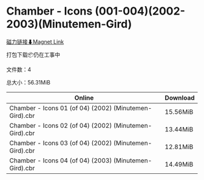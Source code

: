 # Chamber - Icons (001-004)(2002-2003)(Minutemen-Gird)

[磁力链接⬇Magnet Link](magnet:?xt=urn:btih:b196cbb99bc11a08f8d25a78bda8dc804219376a&dn=Chamber%20-%20Icons%20%28001-004%29%282002-2003%29%28Minutemen-Gird%29)

打包下载📦仍在工事中

文件数：4

总大小：56.31MiB

Online | Download
--- | ---
Chamber - Icons 01 (of 04) (2002) (Minutemen-Gird).cbr | 15.56MiB
Chamber - Icons 02 (of 04) (2002) (Minutemen-Gird).cbr | 13.44MiB
Chamber - Icons 03 (of 04) (2002) (Minutemen-Gird).cbr | 12.81MiB
Chamber - Icons 04 (of 04) (2003) (Minutemen-Gird).cbr | 14.49MiB